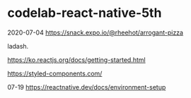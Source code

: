# codelab-react-native-5th

2020-07-04 
https://snack.expo.io/@rheehot/arrogant-pizza

ladash.

https://ko.reactjs.org/docs/getting-started.html

https://styled-components.com/

07-19
https://reactnative.dev/docs/environment-setup
